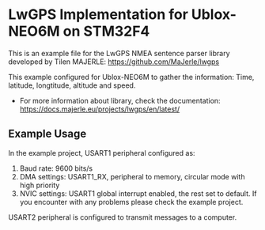 # LwGPS Implementation for Ublox-NEO6M on STM32F4
This is an example file for the LwGPS NMEA sentence parser library developed by Tilen MAJERLE: https://github.com/MaJerle/lwgps

This example configured for Ublox-NEO6M to gather the information: Time, latitude, longtitude, altitude and speed.

* For more information about library, check the documentation: https://docs.majerle.eu/projects/lwgps/en/latest/

## Example Usage
In the example project, USART1 peripheral configured as:
1. Baud rate: 9600 bits/s
2. DMA settings: USART1_RX, peripheral to memory, circular mode with high priority
3. NVIC settings: USART1 global interrupt enabled, the rest set to default. If you encounter with any problems please check the example project.

USART2 peripheral is configured to transmit messages to a computer.
